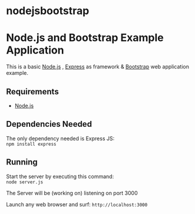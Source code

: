 # nodejsbootstrap
Node.js and Bootstrap Example Application
=========================================

This is a  basic [Node.js](http://nodejs.org/) , [Express](http://expressjs.com/)  as framework & [Bootstrap](http://getbootstrap.com/) web application example. 


Requirements
------------

* [Node.js](http://nodejs.org/)


Dependencies Needed
-----------------------

The only dependency needed is Express JS:  
`npm install express`


Running
-------

Start the server by executing this command:  
`node server.js`

The Server will be (working on) listening on port 3000

Launch any web browser and surf:
`http://localhost:3000`
